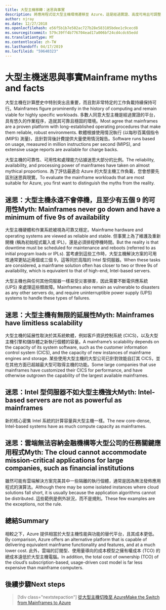 ```yaml
---
title: 大型主機移轉：迷思與事實
description: 將應用程式從大型主機環境遷移至 Azure，這是經過實證、高度可用且可調整的基礎結構，適用於目前在大型主機上執行的系統。
author: njray
ms.date: 12/27/2018
ms.openlocfilehash: e56f5b1b7e502ac727b28e583105bdee1c9cecd8
ms.sourcegitcommit: 579c39ff4b776704ead17a006bf24cd4cdc65edd
ms.translationtype: MT
ms.contentlocale: zh-TW
ms.lasthandoff: 04/17/2019
ms.locfileid: "59640323"
---
```

# <a name="mainframe-myths-and-facts"></a><span data-ttu-id="c30c4-103">大型主機迷思與事實</span><span class="sxs-lookup"><span data-stu-id="c30c4-103">Mainframe myths and facts</span></span>

<span data-ttu-id="c30c4-104">大型主機在計算歷史中特別突出且重要，而且對非常特定的工作負載持續保持可行。</span><span class="sxs-lookup"><span data-stu-id="c30c4-104">Mainframes figure prominently in the history of computing and remain viable for highly specific workloads.</span></span> <span data-ttu-id="c30c4-105">多數人同意大型主機是經過實證的平台，具有悠久的作業程序，造就其可靠且穩固的環境。</span><span class="sxs-lookup"><span data-stu-id="c30c4-105">Most agree that mainframes are a proven platform with long-established operating procedures that make them reliable, robust environments.</span></span> <span data-ttu-id="c30c4-106">軟體根據使用情況執行 (以每秒百萬個指令 (MIPS) 測量)，且針對背後計費提供大量使用情況報告。</span><span class="sxs-lookup"><span data-stu-id="c30c4-106">Software runs based on usage, measured in million instructions per second (MIPS), and extensive usage reports are available for charge backs.</span></span>

<span data-ttu-id="c30c4-107">大型主機的可靠性、可用性和處理能力佔據迷思大部分的比例。</span><span class="sxs-lookup"><span data-stu-id="c30c4-107">The reliability, availability, and processing power of mainframes have taken on almost mythical proportions.</span></span> <span data-ttu-id="c30c4-108">為了評估最適合 Azure 的大型主機工作負載，您會想要先區別迷思與現實。</span><span class="sxs-lookup"><span data-stu-id="c30c4-108">To evaluate the mainframe workloads that are most suitable for Azure, you first want to distinguish the myths from the reality.</span></span>

## <a name="myth-mainframes-never-go-down-and-have-a-minimum-of-five-9s-of-availability"></a><span data-ttu-id="c30c4-109">迷思：大型主機永遠不會停機，且至少有五個 9 的可用性</span><span class="sxs-lookup"><span data-stu-id="c30c4-109">Myth: Mainframes never go down and have a minimum of five 9s of availability</span></span>

<span data-ttu-id="c30c4-110">大型主機硬體和作業系統被視為可靠又穩定。</span><span class="sxs-lookup"><span data-stu-id="c30c4-110">Mainframe hardware and operating systems are viewed as reliable and stable.</span></span> <span data-ttu-id="c30c4-111">但事實上為了維護及重新開機 (稱為初始程式載入或 IPL)，還是必須排程停機時間。</span><span class="sxs-lookup"><span data-stu-id="c30c4-111">But the reality is that downtime must be scheduled for maintenance and reboots (referred to as initial program loads or IPLs).</span></span> <span data-ttu-id="c30c4-112">當考慮到這些工作時，大型主機解決方案的可用性通常更貼近兩個或三個 9，這等同於高階的 Intel 型伺服器。</span><span class="sxs-lookup"><span data-stu-id="c30c4-112">When these tasks are considered, a mainframe solution often has closer to two or three 9s of availability, which is equivalent to that of high-end, Intel-based servers.</span></span>

<span data-ttu-id="c30c4-113">大型主機也與任何其他伺服器一樣易受災害損害，因此需要不斷電供應系統 (UPS) 來處理這些類故障。</span><span class="sxs-lookup"><span data-stu-id="c30c4-113">Mainframes also remain as vulnerable to disasters as any other servers do, and require uninterruptible power supply (UPS) systems to handle these types of failures.</span></span>

## <a name="myth-mainframes-have-limitless-scalability"></a><span data-ttu-id="c30c4-114">迷思：大型主機有無限的延展性</span><span class="sxs-lookup"><span data-stu-id="c30c4-114">Myth: Mainframes have limitless scalability</span></span>

<span data-ttu-id="c30c4-115">大型主機的延展性取決於其系統軟體，例如客戶資訊控制系統 (CICS)，以及大型主機引擎和儲存體之新執行個體的容量。</span><span class="sxs-lookup"><span data-stu-id="c30c4-115">A mainframe’s scalability depends on the capacity of its system software, such as the customer information control system (CICS), and the capacity of new instances of mainframe engines and storage.</span></span> <span data-ttu-id="c30c4-116">某些使用大型主機的大型公司已針對效能自訂其 CICS，並在其他方面已超越最大型可取得主機的功能。</span><span class="sxs-lookup"><span data-stu-id="c30c4-116">Some large companies that use mainframes have customized their CICS for performance, and have otherwise outgrown the capability of the largest available mainframes.</span></span>

## <a name="myth-intel-based-servers-are-not-as-powerful-as-mainframes"></a><span data-ttu-id="c30c4-117">迷思：Intel 型伺服器不如大型主機強大</span><span class="sxs-lookup"><span data-stu-id="c30c4-117">Myth: Intel-based servers are not as powerful as mainframes</span></span>

<span data-ttu-id="c30c4-118">新的核心密集 Intel 系統的計算容量與大型主機一樣。</span><span class="sxs-lookup"><span data-stu-id="c30c4-118">The new core-dense, Intel-based systems have as much compute capacity as mainframes.</span></span>

## <a name="myth-the-cloud-cannot-accommodate-mission-critical-applications-for-large-companies-such-as-financial-institutions"></a><span data-ttu-id="c30c4-119">迷思：雲端無法容納金融機構等大型公司的任務關鍵應用程式</span><span class="sxs-lookup"><span data-stu-id="c30c4-119">Myth: The cloud cannot accommodate mission-critical applications for large companies, such as financial institutions</span></span>

<span data-ttu-id="c30c4-120">雖然可能有雲端解決方案完美其中一些隔離的執行個體，通常是因為無法發佈應用程式的演算法。</span><span class="sxs-lookup"><span data-stu-id="c30c4-120">Although there may be some isolated instances where cloud solutions fall short, it is usually because the application algorithms cannot be distributed.</span></span> <span data-ttu-id="c30c4-121">這些範例是例外狀況，而不是規則。</span><span class="sxs-lookup"><span data-stu-id="c30c4-121">These few examples are the exceptions, not the rule.</span></span>

## <a name="summary"></a><span data-ttu-id="c30c4-122">總結</span><span class="sxs-lookup"><span data-stu-id="c30c4-122">Summary</span></span>

<span data-ttu-id="c30c4-123">相較之下，Azure 提供相當於大型主機性能與功能的替代平台，且其成本更低。</span><span class="sxs-lookup"><span data-stu-id="c30c4-123">By comparison, Azure offers  an alternative platform that is capable of delivering equivalent mainframe functionality and features, and at a much lower cost.</span></span> <span data-ttu-id="c30c4-124">此外，雲端的訂閱型、使用量導向的成本模型之擁有權成本 (TCO) 的總成本遠低於大型主機電腦。</span><span class="sxs-lookup"><span data-stu-id="c30c4-124">In addition, the total cost of ownership (TCO) of the cloud’s subscription-based, usage-driven cost model is far less expensive than mainframe computers.</span></span>

## <a name="next-steps"></a><span data-ttu-id="c30c4-125">後續步驟</span><span class="sxs-lookup"><span data-stu-id="c30c4-125">Next steps</span></span>

> [!div class="nextstepaction"]
> [<span data-ttu-id="c30c4-126">從大型主機切換至 Azure</span><span class="sxs-lookup"><span data-stu-id="c30c4-126">Make the Switch from Mainframes to Azure</span></span>](migration-strategies.md)
